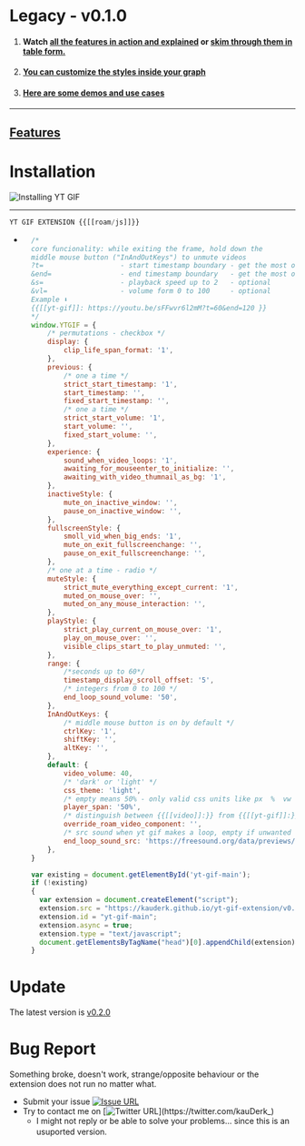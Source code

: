 # Legacy - v0.1.0

1. #### Watch [all the features in action and explained](https://www.youtube.com/watch?v=RW_vkyf0Uek&list=PLsUa74AKSzOrSLn0hYz6taAuQ_XfhPQIg&index=1) or [skim through them in table form.](https://github.com/kauderk/kauderk.github.io/tree/main/yt-gif-extension#features) 
3. #### [You can customize the styles inside your graph](https://github.com/kauderk/kauderk.github.io/tree/main/yt-gif-extension/css/themes#dark--light-modes)  
4. #### [Here are some demos and use cases](https://github.com/kauderk/kauderk.github.io/tree/main/yt-gif-extension/install/DEMOS#my-use-cases)

---

## [Features](https://github.com/kauderk/kauderk.github.io/blob/main/yt-gif-extension/v0.1.0/README.md#features)


# Installation
![Installing YT GIF](https://user-images.githubusercontent.com/65237382/137433155-79f1a29a-4b1b-4f2b-8a56-8627e71ac44d.gif)

---


```javascript
YT GIF EXTENSION {{[[roam/js]]}}
```

  - ```javascript
      /*
      core funcionality: while exiting the frame, hold down the 
      middle mouse button ("InAndOutKeys") to unmute videos
      ?t=                   - start timestamp boundary - get the most out the extension - optional
      &end=                 - end timestamp boundary   - get the most out the extension - optional
      &s=                   - playback speed up to 2   - optional 
      &vl=                  - volume form 0 to 100     - optional
      Example ⬇️
      {{[[yt-gif]]: https://youtu.be/sFFwvr6l2mM?t=60&end=120 }}
      */
      window.YTGIF = {
          /* permutations - checkbox */
          display: {
              clip_life_span_format: '1',
          },
          previous: {
              /* one a time */
              strict_start_timestamp: '1',
              start_timestamp: '',
              fixed_start_timestamp: '',
              /* one a time */
              strict_start_volume: '1',
              start_volume: '',
              fixed_start_volume: '',
          },
          experience: {
              sound_when_video_loops: '1',
              awaiting_for_mouseenter_to_initialize: '',
              awaiting_with_video_thumnail_as_bg: '1',
          },
          inactiveStyle: {
              mute_on_inactive_window: '',
              pause_on_inactive_window: '',
          },
          fullscreenStyle: {
              smoll_vid_when_big_ends: '1',
              mute_on_exit_fullscreenchange: '',
              pause_on_exit_fullscreenchange: '',
          },
          /* one at a time - radio */
          muteStyle: {
              strict_mute_everything_except_current: '1',
              muted_on_mouse_over: '',
              muted_on_any_mouse_interaction: '',
          },
          playStyle: {
              strict_play_current_on_mouse_over: '1',
              play_on_mouse_over: '',
              visible_clips_start_to_play_unmuted: '',
          },
          range: {
              /*seconds up to 60*/
              timestamp_display_scroll_offset: '5',
              /* integers from 0 to 100 */
              end_loop_sound_volume: '50',
          },
          InAndOutKeys: {
              /* middle mouse button is on by default */
              ctrlKey: '1',
              shiftKey: '',
              altKey: '',
          },
          default: {
              video_volume: 40,
              /* 'dark' or 'light' */
              css_theme: 'light',
              /* empty means 50% - only valid css units like px  %  vw */
              player_span: '50%',
              /* distinguish between {{[[video]]:}} from {{[[yt-gif]]:}} or 'both' which is also valid*/
              override_roam_video_component: '',
              /* src sound when yt gif makes a loop, empty if unwanted */
              end_loop_sound_src: 'https://freesound.org/data/previews/256/256113_3263906-lq.mp3',
          },
      }

      var existing = document.getElementById('yt-gif-main');
      if (!existing) 
      {
        var extension = document.createElement("script");
        extension.src = "https://kauderk.github.io/yt-gif-extension/v0.1.0/js/yt-gif-main.js";
        extension.id = "yt-gif-main";
        extension.async = true;
        extension.type = "text/javascript";
        document.getElementsByTagName("head")[0].appendChild(extension);
      }
     ```
     
# Update
The latest version is [v0.2.0](https://github.com/kauderk/kauderk.github.io/tree/main/yt-gif-extension/install)

# Bug Report
Something broke, doesn't work, strange/opposite behaviour or the extension does not run no matter what.

- Submit your issue [![Issue URL](https://img.shields.io/badge/GitHub-issue-yellow)](https://github.com/kauderk/kauderk.github.io/issues)
- Try to contact me on [![Twitter URL](https://img.shields.io/twitter/url?label=KauDerK_&style=social&url=https%3A%2F%2Ftwitter.com%2FkauDerk_)](https://twitter.com/kauDerk_)
    - I might not reply or be able to solve your problems... since this is an usuported version.
ﾠ
